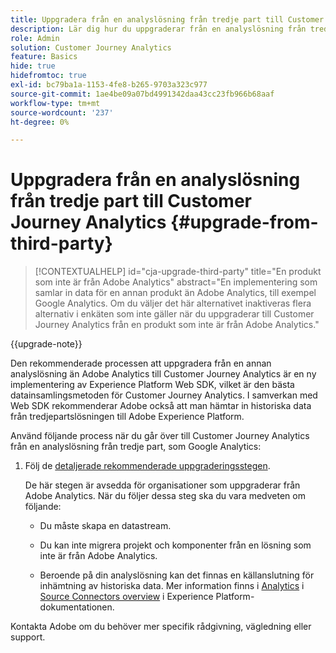 ```yaml
---
title: Uppgradera från en analyslösning från tredje part till Customer Journey Analytics
description: Lär dig hur du uppgraderar från en analyslösning från tredje part till Customer Journey Analytics
role: Admin
solution: Customer Journey Analytics
feature: Basics
hide: true
hidefromtoc: true
exl-id: bc79ba1a-1153-4fe8-b265-9703a323c977
source-git-commit: 1ae4be09a07bd4991342daa43cc23fb966b68aaf
workflow-type: tm+mt
source-wordcount: '237'
ht-degree: 0%

---
```


# Uppgradera från en analyslösning från tredje part till Customer Journey Analytics {#upgrade-from-third-party}

<!-- markdownlint-disable MD034 -->

>[!CONTEXTUALHELP]
>id="cja-upgrade-third-party"
>title="En produkt som inte är från Adobe Analytics"
>abstract="En implementering som samlar in data för en annan produkt än Adobe Analytics, till exempel Google Analytics. Om du väljer det här alternativet inaktiveras flera alternativ i enkäten som inte gäller när du uppgraderar till Customer Journey Analytics från en produkt som inte är från Adobe Analytics."

<!-- markdownlint-enable MD034 -->

{{upgrade-note}}

Den rekommenderade processen att uppgradera från en annan analyslösning än Adobe Analytics till Customer Journey Analytics är en ny implementering av Experience Platform Web SDK, vilket är den bästa datainsamlingsmetoden för Customer Journey Analytics. I samverkan med Web SDK rekommenderar Adobe också att man hämtar in historiska data från tredjepartslösningen till Adobe Experience Platform.

<!-- After you have enough historical data using the Experience Platform Web SDK and you have fully transitioned to Customer Journey Analytics, the Analytics source connector can be turned off and the Web SDK can be used exclusively. -->

Använd följande process när du går över till Customer Journey Analytics från en analyslösning från tredje part, som Google Analytics:

1. Följ de [detaljerade rekommenderade uppgraderingsstegen](/help/getting-started/cja-upgrade/cja-upgrade-recommendations.md#detailed-recommended-upgrade-steps).

   De här stegen är avsedda för organisationer som uppgraderar från Adobe Analytics. När du följer dessa steg ska du vara medveten om följande:

   * Du måste skapa en datastream.

   * Du kan inte migrera projekt och komponenter från en lösning som inte är från Adobe Analytics.

   * Beroende på din analyslösning kan det finnas en källanslutning för inhämtning av historiska data. Mer information finns i [Analytics](https://experienceleague.adobe.com/en/docs/experience-platform/sources/home#analytics) i [Source Connectors overview](https://experienceleague.adobe.com/en/docs/experience-platform/sources/home) i Experience Platform-dokumentationen.


Kontakta Adobe om du behöver mer specifik rådgivning, vägledning eller support.

